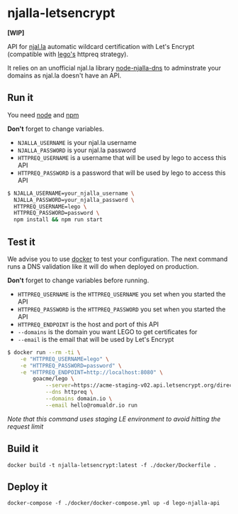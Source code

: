 # njalla-letsencrypt

**[WIP]**

API for [njal.la](https://njal.la) automatic wildcard certification with Let's Encrypt (compatible with [lego's](https://github.com/go-acme/lego) httpreq strategy).

It relies on an unofficial njal.la library [node-njalla-dns](https://github.com/romualdr/node-njalla-dns) to adminstrate your domains as njal.la doesn't have an API. 

## Run it

You need [node](https://nodejs.org/en/) and [npm](https://npmjs.com)

**Don't** forget to change variables.
- `NJALLA_USERNAME` is your njal.la username
- `NJALLA_PASSWORD` is your njal.la password
- `HTTPREQ_USERNAME` is a username that will be used by lego to access this API
- `HTTPREQ_PASSWORD` is a password that will be used by lego to access this API

```sh
$ NJALLA_USERNAME=your_njalla_username \
  NJALLA_PASSWORD=your_njalla_password \
  HTTPREQ_USERNAME=lego \
  HTTPREQ_PASSWORD=password \
  npm install && npm run start
```

## Test it

We advise you to use [docker](https://docker.com) to test your configuration. The next command runs a DNS validation like it will do when deployed on production.

**Don't** forget to change variables before running.
- `HTTPREQ_USERNAME` is the `HTTPREQ_USERNAME` you set when you started the API
- `HTTPREQ_PASSWORD` is the `HTTPREQ_PASSWORD` you set when you started the API
- `HTTPREQ_ENDPOINT` is the host and port of this API
- `--domains` is the domain you want LEGO to get certificates for
- `--email` is the email that will be used by Let's Encrypt

```sh
$ docker run --rm -ti \
    -e "HTTPREQ_USERNAME=lego" \
    -e "HTTPREQ_PASSWORD=password" \
    -e "HTTPREQ_ENDPOINT=http://localhost:8080" \
        goacme/lego \
            --server=https://acme-staging-v02.api.letsencrypt.org/directory \
            --dns httpreq \
            --domains domain.io \
            --email hello@romualdr.io run
```

*Note that this command uses staging LE environment to avoid hitting the request limit*

## Build it

`docker build -t njalla-letsencrypt:latest -f ./docker/Dockerfile .`

## Deploy it

`docker-compose -f ./docker/docker-compose.yml up -d lego-njalla-api` 
